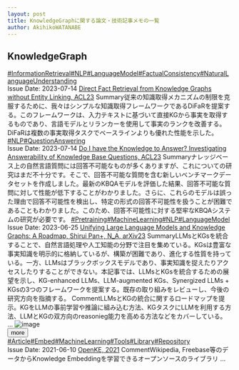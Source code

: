 ```yaml
---
layout: post
title: KnowledgeGraphに関する論文・技術記事メモの一覧
author: AkihikoWATANABE
---
```

## KnowledgeGraph
<div class="visible-content">
<a class="button" href="articles/InformationRetrieval.html">#InformationRetrieval</a><a class="button" href="articles/NLP.html">#NLP</a><a class="button" href="articles/LanguageModel.html">#LanguageModel</a><a class="button" href="articles/FactualConsistency.html">#FactualConsistency</a><a class="button" href="articles/NaturalLanguageUnderstanding.html">#NaturalLanguageUnderstanding</a><br><span class="issue_date">Issue Date: 2023-07-14</span>
<a href="https://github.com/AkihikoWatanabe/paper_notes/issues/821">Direct Fact Retrieval from Knowledge Graphs without Entity Linking, ACL23</a>
<span class="snippet"><span>Summary</span>従来の知識取得メカニズムの制限を克服するために、我々はシンプルな知識取得フレームワークであるDiFaRを提案する。このフレームワークは、入力テキストに基づいて直接KGから事実を取得するものであり、言語モデルとリランカーを使用して事実のランクを改善する。DiFaRは複数の事実取得タスクでベースラインよりも優れた性能を示した。</span>
<a class="button" href="articles/NLP.html">#NLP</a><a class="button" href="articles/QuestionAnswering.html">#QuestionAnswering</a><br><span class="issue_date">Issue Date: 2023-07-14</span>
<a href="https://github.com/AkihikoWatanabe/paper_notes/issues/819">Do I have the Knowledge to Answer? Investigating Answerability of Knowledge Base Questions, ACL23</a>
<span class="snippet"><span>Summary</span>ナレッジベース上の自然言語質問には回答不可能なものが多くありますが、これについての研究はまだ不十分です。そこで、回答不可能な質問を含む新しいベンチマークデータセットを作成しました。最新のKBQAモデルを評価した結果、回答不可能な質問に対して性能が低下することがわかりました。さらに、これらのモデルは誤った理由で回答不可能性を検出し、特定の形式の回答不可能性を扱うことが困難であることもわかりました。このため、回答不可能性に対する堅牢なKBQAシステムの研究が必要です。</span>
<a class="button" href="articles/Pretraining.html">#Pretraining</a><a class="button" href="articles/MachineLearning.html">#MachineLearning</a><a class="button" href="articles/NLP.html">#NLP</a><a class="button" href="articles/LanguageModel.html">#LanguageModel</a><br><span class="issue_date">Issue Date: 2023-06-25</span>
<a href="https://github.com/AkihikoWatanabe/paper_notes/issues/768">Unifying Large Language Models and Knowledge Graphs: A Roadmap, Shirui Pan+, N_A, arXiv23</a>
<span class="snippet"><span>Summary</span>LLMsとKGsを統合することで、自然言語処理や人工知能の分野で注目を集めている。KGsは豊富な事実知識を明示的に格納しているが、構築が困難であり、進化する性質を持っている。一方、LLMsはブラックボックスモデルであり、事実知識を捉えたりアクセスしたりすることができない。本記事では、LLMsとKGsを統合するための展望を示し、KG-enhanced LLMs、LLM-augmented KGs、Synergized LLMs + KGsの3つのフレームワークを提案する。既存の取り組みをレビューし、今後の研究方向を指摘する。</span>
<span class="snippet"><span>Comment</span>LLMsとKGの統合に関するロードマップを提示。KGをLLMの事前学習や推論に組み込む方法、KGタスクにLLMを利用する方法、LLMとKGの双方向のreasonieg能力を高める方法などをカバーしている。 ...</span>
<img src="https://github.com/AkihikoWatanabe/paper_notes/assets/12249301/c008d409-e5db-4140-a82c-a658a4847780" alt="image"></div>
<button onclick="showMore(0)">more</button>

<div class="hidden-content">
<a class="button" href="articles/Article.html">#Article</a><a class="button" href="articles/Embed.html">#Embed</a><a class="button" href="articles/MachineLearning.html">#MachineLearning</a><a class="button" href="articles/Tools.html">#Tools</a><a class="button" href="articles/Library.html">#Library</a><a class="button" href="articles/Repository.html">#Repository</a><br><span class="issue_date">Issue Date: 2021-06-10</span>
<a href="https://github.com/AkihikoWatanabe/paper_notes/issues/383">OpenKE, 2021</a>
<span class="snippet"><span>Comment</span>Wikipedia, Freebase等のデータからKnowledge Embeddingを学習できるオープンソースのライブラリ ...</span>
<button onclick="hideContent(0)" style="display: none;">hide</button>
</div>
